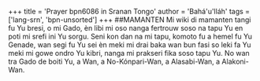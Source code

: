 +++
title = 'Prayer bpn6086 in Sranan Tongo'
author = 'Bahá'u'lláh'
tags = ['lang-srn', 'bpn-unsorted']
+++
##MAMANTEN 
Mi wiki di mamanten tangi fu Yu bresi, o mi Gado, èn libi mi oso nanga fertrouw soso na tapu Yu en poti mi srefi ini Yu sorgu. Seni kon dan na mi tapu, 
komoto fu a hemel fu Yu Genade, wan segi fu Yu sei èn meki mi drai baka wan bun fasi so leki fa Yu meki mi gowe ondro Yu kibri, nanga mi prakseri fika soso tapu Yu. 
No wan tra Gado de boiti Yu, a Wan, a No-Kónpari-Wan, a Alasabi-Wan, 
a Alakoni-Wan.
